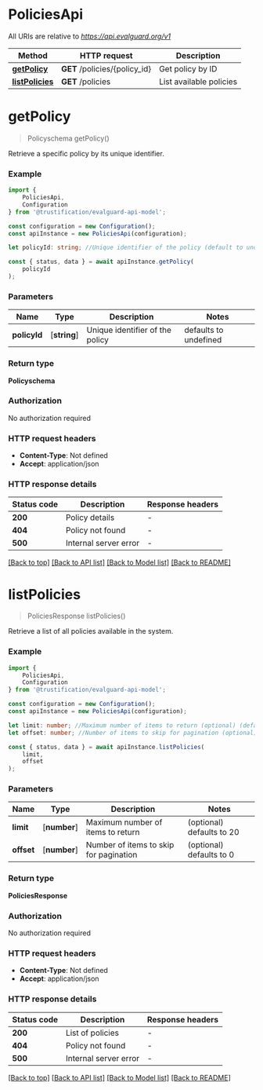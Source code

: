 # PoliciesApi

All URIs are relative to *https://api.evalguard.org/v1*

|Method | HTTP request | Description|
|------------- | ------------- | -------------|
|[**getPolicy**](#getpolicy) | **GET** /policies/{policy_id} | Get policy by ID|
|[**listPolicies**](#listpolicies) | **GET** /policies | List available policies|

# **getPolicy**
> Policyschema getPolicy()

Retrieve a specific policy by its unique identifier. 

### Example

```typescript
import {
    PoliciesApi,
    Configuration
} from '@trustification/evalguard-api-model';

const configuration = new Configuration();
const apiInstance = new PoliciesApi(configuration);

let policyId: string; //Unique identifier of the policy (default to undefined)

const { status, data } = await apiInstance.getPolicy(
    policyId
);
```

### Parameters

|Name | Type | Description  | Notes|
|------------- | ------------- | ------------- | -------------|
| **policyId** | [**string**] | Unique identifier of the policy | defaults to undefined|


### Return type

**Policyschema**

### Authorization

No authorization required

### HTTP request headers

 - **Content-Type**: Not defined
 - **Accept**: application/json


### HTTP response details
| Status code | Description | Response headers |
|-------------|-------------|------------------|
|**200** | Policy details |  -  |
|**404** | Policy not found |  -  |
|**500** | Internal server error |  -  |

[[Back to top]](#) [[Back to API list]](../README.md#documentation-for-api-endpoints) [[Back to Model list]](../README.md#documentation-for-models) [[Back to README]](../README.md)

# **listPolicies**
> PoliciesResponse listPolicies()

Retrieve a list of all policies available in the system. 

### Example

```typescript
import {
    PoliciesApi,
    Configuration
} from '@trustification/evalguard-api-model';

const configuration = new Configuration();
const apiInstance = new PoliciesApi(configuration);

let limit: number; //Maximum number of items to return (optional) (default to 20)
let offset: number; //Number of items to skip for pagination (optional) (default to 0)

const { status, data } = await apiInstance.listPolicies(
    limit,
    offset
);
```

### Parameters

|Name | Type | Description  | Notes|
|------------- | ------------- | ------------- | -------------|
| **limit** | [**number**] | Maximum number of items to return | (optional) defaults to 20|
| **offset** | [**number**] | Number of items to skip for pagination | (optional) defaults to 0|


### Return type

**PoliciesResponse**

### Authorization

No authorization required

### HTTP request headers

 - **Content-Type**: Not defined
 - **Accept**: application/json


### HTTP response details
| Status code | Description | Response headers |
|-------------|-------------|------------------|
|**200** | List of policies |  -  |
|**404** | Policy not found |  -  |
|**500** | Internal server error |  -  |

[[Back to top]](#) [[Back to API list]](../README.md#documentation-for-api-endpoints) [[Back to Model list]](../README.md#documentation-for-models) [[Back to README]](../README.md)


